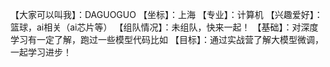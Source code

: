【大家可以叫我】：DAGUOGUO
【坐标】：上海
【专业】：计算机
【兴趣爱好】：篮球，ai相关（ai芯片等）
【组队情况】：未组队，快来一起！
【基础】：对深度学习有一定了解，跑过一些模型代码比如
【目标】：通过实战营了解大模型微调，一起学习进步！
